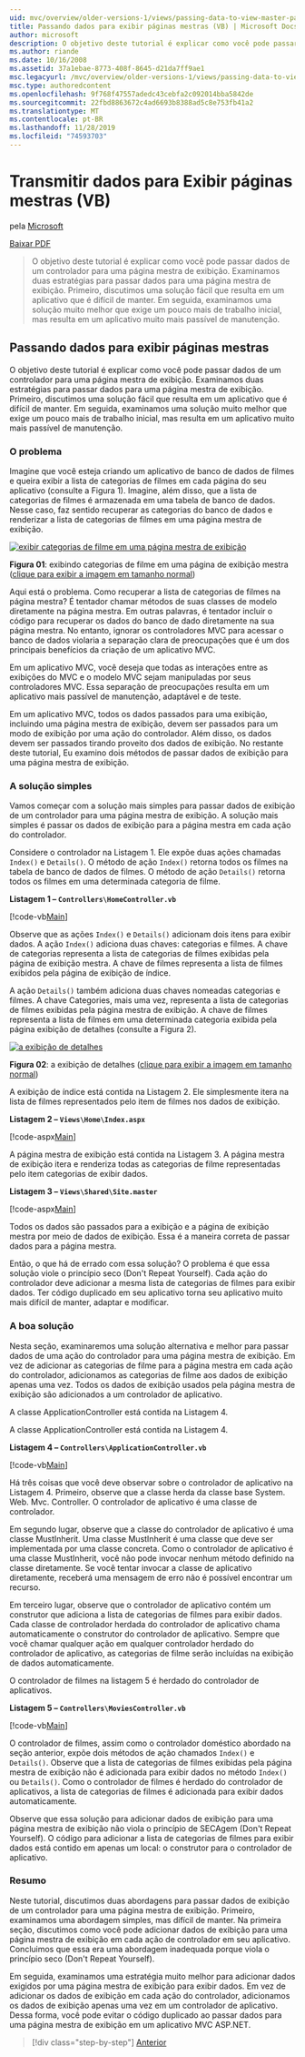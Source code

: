 ```yaml
---
uid: mvc/overview/older-versions-1/views/passing-data-to-view-master-pages-vb
title: Passando dados para exibir páginas mestras (VB) | Microsoft Docs
author: microsoft
description: O objetivo deste tutorial é explicar como você pode passar dados de um controlador para uma página mestra de exibição. Examinamos duas estratégias para passar dados para uma exibição m...
ms.author: riande
ms.date: 10/16/2008
ms.assetid: 37a1ebae-8773-408f-8645-d21da7ff9ae1
msc.legacyurl: /mvc/overview/older-versions-1/views/passing-data-to-view-master-pages-vb
msc.type: authoredcontent
ms.openlocfilehash: 9f768f47557adedc43cebfa2c092014bba5842de
ms.sourcegitcommit: 22fbd8863672c4ad6693b8388ad5c8e753fb41a2
ms.translationtype: MT
ms.contentlocale: pt-BR
ms.lasthandoff: 11/28/2019
ms.locfileid: "74593703"
---
```

# <a name="passing-data-to-view-master-pages-vb"></a>Transmitir dados para Exibir páginas mestras (VB)

pela [Microsoft](https://github.com/microsoft)

[Baixar PDF](https://download.microsoft.com/download/e/f/3/ef3f2ff6-7424-48f7-bdaa-180ef64c3490/ASPNET_MVC_Tutorial_13_VB.pdf)

> O objetivo deste tutorial é explicar como você pode passar dados de um controlador para uma página mestra de exibição. Examinamos duas estratégias para passar dados para uma página mestra de exibição. Primeiro, discutimos uma solução fácil que resulta em um aplicativo que é difícil de manter. Em seguida, examinamos uma solução muito melhor que exige um pouco mais de trabalho inicial, mas resulta em um aplicativo muito mais passível de manutenção.

## <a name="passing-data-to-view-master-pages"></a>Passando dados para exibir páginas mestras

O objetivo deste tutorial é explicar como você pode passar dados de um controlador para uma página mestra de exibição. Examinamos duas estratégias para passar dados para uma página mestra de exibição. Primeiro, discutimos uma solução fácil que resulta em um aplicativo que é difícil de manter. Em seguida, examinamos uma solução muito melhor que exige um pouco mais de trabalho inicial, mas resulta em um aplicativo muito mais passível de manutenção.

### <a name="the-problem"></a>O problema

Imagine que você esteja criando um aplicativo de banco de dados de filmes e queira exibir a lista de categorias de filmes em cada página do seu aplicativo (consulte a Figura 1). Imagine, além disso, que a lista de categorias de filmes é armazenada em uma tabela de banco de dados. Nesse caso, faz sentido recuperar as categorias do banco de dados e renderizar a lista de categorias de filmes em uma página mestra de exibição.

[![exibir categorias de filme em uma página mestra de exibição](passing-data-to-view-master-pages-vb/_static/image2.png)](passing-data-to-view-master-pages-vb/_static/image1.png)

**Figura 01**: exibindo categorias de filme em uma página de exibição mestra ([clique para exibir a imagem em tamanho normal](passing-data-to-view-master-pages-vb/_static/image3.png))

Aqui está o problema. Como recuperar a lista de categorias de filmes na página mestra? É tentador chamar métodos de suas classes de modelo diretamente na página mestra. Em outras palavras, é tentador incluir o código para recuperar os dados do banco de dado diretamente na sua página mestra. No entanto, ignorar os controladores MVC para acessar o banco de dados violaria a separação clara de preocupações que é um dos principais benefícios da criação de um aplicativo MVC.

Em um aplicativo MVC, você deseja que todas as interações entre as exibições do MVC e o modelo MVC sejam manipuladas por seus controladores MVC. Essa separação de preocupações resulta em um aplicativo mais passível de manutenção, adaptável e de teste.

Em um aplicativo MVC, todos os dados passados para uma exibição, incluindo uma página mestra de exibição, devem ser passados para um modo de exibição por uma ação do controlador. Além disso, os dados devem ser passados tirando proveito dos dados de exibição. No restante deste tutorial, Eu examino dois métodos de passar dados de exibição para uma página mestra de exibição.

### <a name="the-simple-solution"></a>A solução simples

Vamos começar com a solução mais simples para passar dados de exibição de um controlador para uma página mestra de exibição. A solução mais simples é passar os dados de exibição para a página mestra em cada ação do controlador.

Considere o controlador na Listagem 1. Ele expõe duas ações chamadas `Index()` e `Details()`. O método de ação `Index()` retorna todos os filmes na tabela de banco de dados de filmes. O método de ação `Details()` retorna todos os filmes em uma determinada categoria de filme.

**Listagem 1 – `Controllers\HomeController.vb`**

[!code-vb[Main](passing-data-to-view-master-pages-vb/samples/sample1.vb)]

Observe que as ações `Index()` e `Details()` adicionam dois itens para exibir dados. A ação `Index()` adiciona duas chaves: categorias e filmes. A chave de categorias representa a lista de categorias de filmes exibidas pela página de exibição mestra. A chave de filmes representa a lista de filmes exibidos pela página de exibição de índice.

A ação `Details()` também adiciona duas chaves nomeadas categorias e filmes. A chave Categories, mais uma vez, representa a lista de categorias de filmes exibidas pela página mestra de exibição. A chave de filmes representa a lista de filmes em uma determinada categoria exibida pela página exibição de detalhes (consulte a Figura 2).

[![a exibição de detalhes](passing-data-to-view-master-pages-vb/_static/image5.png)](passing-data-to-view-master-pages-vb/_static/image4.png)

**Figura 02**: a exibição de detalhes ([clique para exibir a imagem em tamanho normal](passing-data-to-view-master-pages-vb/_static/image6.png))

A exibição de índice está contida na Listagem 2. Ele simplesmente itera na lista de filmes representados pelo item de filmes nos dados de exibição.

**Listagem 2 – `Views\Home\Index.aspx`**

[!code-aspx[Main](passing-data-to-view-master-pages-vb/samples/sample2.aspx)]

A página mestra de exibição está contida na Listagem 3. A página mestra de exibição itera e renderiza todas as categorias de filme representadas pelo item categorias de exibir dados.

**Listagem 3 – `Views\Shared\Site.master`**

[!code-aspx[Main](passing-data-to-view-master-pages-vb/samples/sample3.aspx)]

Todos os dados são passados para a exibição e a página de exibição mestra por meio de dados de exibição. Essa é a maneira correta de passar dados para a página mestra.

Então, o que há de errado com essa solução? O problema é que essa solução viole o princípio seco (Don't Repeat Yourself). Cada ação do controlador deve adicionar a mesma lista de categorias de filmes para exibir dados. Ter código duplicado em seu aplicativo torna seu aplicativo muito mais difícil de manter, adaptar e modificar.

### <a name="the-good-solution"></a>A boa solução

Nesta seção, examinaremos uma solução alternativa e melhor para passar dados de uma ação do controlador para uma página mestra de exibição. Em vez de adicionar as categorias de filme para a página mestra em cada ação do controlador, adicionamos as categorias de filme aos dados de exibição apenas uma vez. Todos os dados de exibição usados pela página mestra de exibição são adicionados a um controlador de aplicativo.

A classe ApplicationController está contida na Listagem 4.

A classe ApplicationController está contida na Listagem 4.

**Listagem 4 – `Controllers\ApplicationController.vb`**

[!code-vb[Main](passing-data-to-view-master-pages-vb/samples/sample4.vb)]

Há três coisas que você deve observar sobre o controlador de aplicativo na Listagem 4. Primeiro, observe que a classe herda da classe base System. Web. Mvc. Controller. O controlador de aplicativo é uma classe de controlador.

Em segundo lugar, observe que a classe do controlador de aplicativo é uma classe MustInherit. Uma classe MustInherit é uma classe que deve ser implementada por uma classe concreta. Como o controlador de aplicativo é uma classe MustInherit, você não pode invocar nenhum método definido na classe diretamente. Se você tentar invocar a classe de aplicativo diretamente, receberá uma mensagem de erro não é possível encontrar um recurso.

Em terceiro lugar, observe que o controlador de aplicativo contém um construtor que adiciona a lista de categorias de filmes para exibir dados. Cada classe de controlador herdada do controlador de aplicativo chama automaticamente o construtor do controlador de aplicativo. Sempre que você chamar qualquer ação em qualquer controlador herdado do controlador de aplicativo, as categorias de filme serão incluídas na exibição de dados automaticamente.

O controlador de filmes na listagem 5 é herdado do controlador de aplicativos.

**Listagem 5 – `Controllers\MoviesController.vb`**

[!code-vb[Main](passing-data-to-view-master-pages-vb/samples/sample5.vb)]

O controlador de filmes, assim como o controlador doméstico abordado na seção anterior, expõe dois métodos de ação chamados `Index()` e `Details()`. Observe que a lista de categorias de filmes exibidas pela página mestra de exibição não é adicionada para exibir dados no método `Index()` ou `Details()`. Como o controlador de filmes é herdado do controlador de aplicativos, a lista de categorias de filmes é adicionada para exibir dados automaticamente.

Observe que essa solução para adicionar dados de exibição para uma página mestra de exibição não viola o princípio de SECAgem (Don't Repeat Yourself). O código para adicionar a lista de categorias de filmes para exibir dados está contido em apenas um local: o construtor para o controlador de aplicativo.

### <a name="summary"></a>Resumo

Neste tutorial, discutimos duas abordagens para passar dados de exibição de um controlador para uma página mestra de exibição. Primeiro, examinamos uma abordagem simples, mas difícil de manter. Na primeira seção, discutimos como você pode adicionar dados de exibição para uma página mestra de exibição em cada ação de controlador em seu aplicativo. Concluimos que essa era uma abordagem inadequada porque viola o princípio seco (Don't Repeat Yourself).

Em seguida, examinamos uma estratégia muito melhor para adicionar dados exigidos por uma página mestra de exibição para exibir dados. Em vez de adicionar os dados de exibição em cada ação do controlador, adicionamos os dados de exibição apenas uma vez em um controlador de aplicativo. Dessa forma, você pode evitar o código duplicado ao passar dados para uma página mestra de exibição em um aplicativo MVC ASP.NET.

> [!div class="step-by-step"]
> [Anterior](creating-page-layouts-with-view-master-pages-vb.md)
